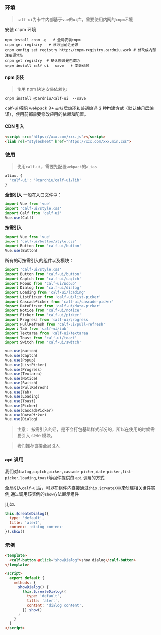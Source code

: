 ### 环境

> `calf-ui`为卡牛内部基于`vue`的`ui`库，需要使用内网的`cnpm`环境

安装 cnpm 环境

```shell
npm install cnpm -g   # 全局安装cnpm
cnpm get registry   # 获取当前注册源
cnpm config set registry http://cnpm-registry.cardniu.work # 修改成内部注册源地址
cnpm get registry  # 确认修改是否成功
cnpm install calf-ui --save   # 安装依赖
```

#### npm 安装

> 使用 npm 快速安装依赖包

```shell
cnpm install @cardniu/calf-ui  --save
```

calf-ui 搭配 webpack 3+ 支持后编译和普通编译 2 种构建方式（默认使用后编译），使用前都需要修改应用的依赖和配置。

#### CDN 引入

```html
<script src="https://xxx.com/xxx.js"></script>
<link rel="stylesheet" href="https://xxx.com/xxx.min.css">
```

### 使用

> 使用`calf-ui`，需要先配置`webpack`的`alias`

```javascript
alias: {
  'calf-ui': '@cardniu/calf-ui/lib'
}
```

**全部引入**
一般在入口文件中：

```javascript
import Vue from 'vue'
import 'calf-ui/style.css'
import Calf from 'calf-ui'
Vue.use(Calf)
```

**按需引入**

```javascript
import Vue from 'vue'
import 'calf-ui/button/style.css'
import Button from 'calf-ui/button'
Vue.use(Button)
```

所有的可按需引入的组件以及模块：

```javascript
import 'calf-ui/style.css'
import Button from 'calf-ui/button'
import Captch from 'calf-ui/captch'
import Popup from 'calf-ui/popup'
import Dialog from 'calf-ui/dialog'
import Loading from 'calf-ui/loading'
import ListPicker from 'calf-ui/list-picker'
import CascadePicker from 'calf-ui/cascade-picker'
import DatePicker from 'calf-ui/date-picker'
import Notice from 'calf-ui/notice'
import Picker from 'calf-ui/picker'
import Progress from 'calf-ui/progress'
import PullRefresh from 'calf-ui/pull-refresh'
import Tab from 'calf-ui/tab'
import Textarea from 'calf-ui/textarea'
import Toast from 'calf-ui/toast'
import Switch from 'calf-ui/switch'

Vue.use(Button)
Vue.use(Captch)
Vue.use(Popup)
Vue.use(ListPicker)
Vue.use(Progress)
Vue.use(Textarea)
Vue.use(Notice)
Vue.use(Switch)
Vue.use(PullRefresh)
Vue.use(Tab)
Vue.use(Loading)
Vue.use(Toast)
Vue.use(Picker)
Vue.use(CascadePicker)
Vue.use(DatePicker)
Vue.use(Dialog)
```

> 注意： 按需引入的话，是不会打包基础样式部分的，所以在使用的时候需要引入 style 模块。

> 我们推荐直接全局引入

### api 调用

我们对`dialog,captch,picker,cascade-picker,date-picker,list-picker,loading,toast`等组件提供的 `api` 调用的方式

全局引入`calf-ui`后，可以在组件内直接通过`this.$createXXX`来创建相关组件实例,通过调用该实例的`show`方法展示组件

比如:

```js
this.$createDialog({
  type: 'default',
  title: 'alert',
  content: 'dialog content'
}).show()
```

### 示例

```html
<template>
  <calf-button @click="showDialog">show dialog</calf-button>
</template>

<script>
  export default {
    methods: {
      showDialog() {
        this.$createDialog({
          type: 'default',
          title: 'alert',
          content: 'dialog content',
        }).show()
      }
    }
  }
</script>
```
